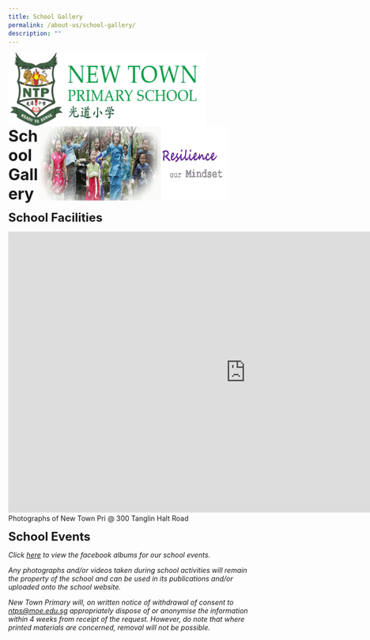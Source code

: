 ```yaml
---
title: School Gallery
permalink: /about-us/school-gallery/
description: ""
---
```


<img align="left" style="width:400px;height:150px;margin-left:0px;" src="/images/logosub.png">

<img align="right" style="width:380px;height:150px;margin-right:60px;" src="/images/Header%20GIF.gif">
<br><br><br><br><br><br>

**<font size="6">School Gallery</font>**

**<font size="5">School Facilities</font>**

<iframe allowfullscreen="true" height="569" width="960" frameborder="0" src="https://docs.google.com/presentation/d/e/2PACX-1vRQBo0Gt7eVg6sQI_515brppaGLUBgiSRJTMkuPa-UZANqPFopKdsyPinViwZiD7NA-UZlyopcTJ9i1/embed?start=true&amp;loop=true&amp;delayms=5000"></iframe>
Photographs of New Town Pri @ 300 Tanglin Halt Road


**<font size="5">School Events</font>**

  
_Click&nbsp;[here](https://www.facebook.com/pg/newtownpri/photos/?tab=albums&amp;ref=page_internal)&nbsp;to view the facebook albums for our school events._

_Any photographs and/or videos taken during school activities will remain the property of the school and can be used in its publications and/or uploaded onto the school website._  

_New Town Primary will, on written notice of withdrawal of consent to <a href="mailto:ntps@moe.edu.sg">ntps@moe.edu.sg</a> appropriately dispose of or anonymise the information within 4 weeks from receipt of the request. However, do note that where printed materials are concerned, removal will not be possible._